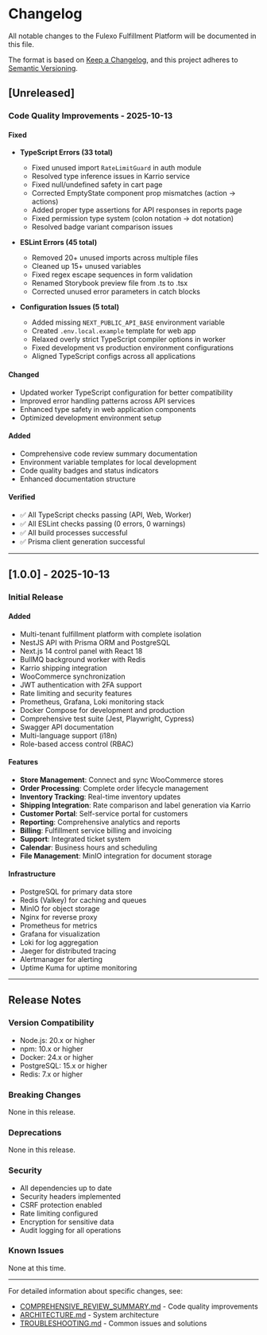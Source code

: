 # Changelog

All notable changes to the Fulexo Fulfillment Platform will be documented in this file.

The format is based on [Keep a Changelog](https://keepachangelog.com/en/1.0.0/),
and this project adheres to [Semantic Versioning](https://semver.org/spec/v2.0.0.html).

## [Unreleased]

### Code Quality Improvements - 2025-10-13

#### Fixed
- **TypeScript Errors (33 total)**
  - Fixed unused import `RateLimitGuard` in auth module
  - Resolved type inference issues in Karrio service
  - Fixed null/undefined safety in cart page
  - Corrected EmptyState component prop mismatches (action → actions)
  - Added proper type assertions for API responses in reports page
  - Fixed permission type system (colon notation → dot notation)
  - Resolved badge variant comparison issues

- **ESLint Errors (45 total)**
  - Removed 20+ unused imports across multiple files
  - Cleaned up 15+ unused variables
  - Fixed regex escape sequences in form validation
  - Renamed Storybook preview file from .ts to .tsx
  - Corrected unused error parameters in catch blocks

- **Configuration Issues (5 total)**
  - Added missing `NEXT_PUBLIC_API_BASE` environment variable
  - Created `.env.local.example` template for web app
  - Relaxed overly strict TypeScript compiler options in worker
  - Fixed development vs production environment configurations
  - Aligned TypeScript configs across all applications

#### Changed
- Updated worker TypeScript configuration for better compatibility
- Improved error handling patterns across API services
- Enhanced type safety in web application components
- Optimized development environment setup

#### Added
- Comprehensive code review summary documentation
- Environment variable templates for local development
- Code quality badges and status indicators
- Enhanced documentation structure

#### Verified
- ✅ All TypeScript checks passing (API, Web, Worker)
- ✅ All ESLint checks passing (0 errors, 0 warnings)
- ✅ All build processes successful
- ✅ Prisma client generation successful

---

## [1.0.0] - 2025-10-13

### Initial Release

#### Added
- Multi-tenant fulfillment platform with complete isolation
- NestJS API with Prisma ORM and PostgreSQL
- Next.js 14 control panel with React 18
- BullMQ background worker with Redis
- Karrio shipping integration
- WooCommerce synchronization
- JWT authentication with 2FA support
- Rate limiting and security features
- Prometheus, Grafana, Loki monitoring stack
- Docker Compose for development and production
- Comprehensive test suite (Jest, Playwright, Cypress)
- Swagger API documentation
- Multi-language support (i18n)
- Role-based access control (RBAC)

#### Features
- **Store Management**: Connect and sync WooCommerce stores
- **Order Processing**: Complete order lifecycle management
- **Inventory Tracking**: Real-time inventory updates
- **Shipping Integration**: Rate comparison and label generation via Karrio
- **Customer Portal**: Self-service portal for customers
- **Reporting**: Comprehensive analytics and reports
- **Billing**: Fulfillment service billing and invoicing
- **Support**: Integrated ticket system
- **Calendar**: Business hours and scheduling
- **File Management**: MinIO integration for document storage

#### Infrastructure
- PostgreSQL for primary data store
- Redis (Valkey) for caching and queues
- MinIO for object storage
- Nginx for reverse proxy
- Prometheus for metrics
- Grafana for visualization
- Loki for log aggregation
- Jaeger for distributed tracing
- Alertmanager for alerting
- Uptime Kuma for uptime monitoring

---

## Release Notes

### Version Compatibility

- Node.js: 20.x or higher
- npm: 10.x or higher
- Docker: 24.x or higher
- PostgreSQL: 15.x or higher
- Redis: 7.x or higher

### Breaking Changes

None in this release.

### Deprecations

None in this release.

### Security

- All dependencies up to date
- Security headers implemented
- CSRF protection enabled
- Rate limiting configured
- Encryption for sensitive data
- Audit logging for all operations

### Known Issues

None at this time.

---

For detailed information about specific changes, see:
- [COMPREHENSIVE_REVIEW_SUMMARY.md](./COMPREHENSIVE_REVIEW_SUMMARY.md) - Code quality improvements
- [ARCHITECTURE.md](./ARCHITECTURE.md) - System architecture
- [TROUBLESHOOTING.md](./TROUBLESHOOTING.md) - Common issues and solutions
